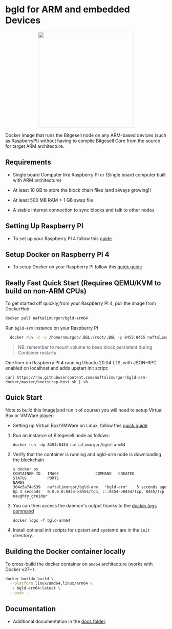 # bgld for ARM and embedded Devices

<p align="center">
  <img width="300" height="300" src="https://github.com/naftalimurgor/bitgesell-arm/blob/main/bgl-arm.png">
</p>

Docker image that runs the Bitgesell node on any ARM-based devices (such as RaspberryPI) without having to compile Bitgesell Core from the source for target ARM architecture.

## Requirements

- Single board Computer like Raspberry PI or (Single board computer built with ARM architecture)

- At least 10 GB to store the block chain files (and always growing!)
- At least 500 MB RAM + 1 GB swap file
- A stable internet connection to sync blocks and talk to other nodes
## Setting Up Raspberry PI

- To set up your Raspberry PI 4 follow this [guide](https://www.tomshardware.com/how-to/set-up-raspberry-pi)

## Setup Docker on Raspberry PI 4

- To setup Docker on your Raspberry PI follow this [quick guide](https://www.simplilearn.com/tutorials/docker-tutorial/raspberry-pi-docker)

## Really Fast Quick Start (Requires QEMU/KVM to build on non-ARM CPUs)

To get started off quickly,from your Raspberry PI 4, pull the image from DockerHub:

```sh
docker pull naftalimurgor/bgld-arm64
```
Run `bgld-arm` instance on your Raspberry PI

```sh
  docker run -d -v /home/nmurgor/.BGL:/root/.BGL -p 8455:8455 naftalimurgor/bgld-arm64

```
> NB: remember to mount volume to keep block persistent during Container restarts

One liner on Raspberry PI 4 running Ubuntu 20.04 LTS, with JSON-RPC enabled on localhost and adds upstart init script:

    curl https://raw.githubusercontent.com/naftalimurgor/bgld-arm-docker/master/bootstrap-host.sh | sh

## Quick Start
Note to build this Image(and run it of course) you will need to setup Virtual Box or VMWare player:
- Setting up Virtual Box/VMWare on Linux, follow this [quick guide](https://youtu.be/Fr3MUS2cl3k)

1.  Run an instance of Bitegesell node as follows:

        docker run -dp 8454:8454 naftalimurgor/bgld-arm64

2.  Verify that the container is running and bgld-arm node is downloading the blockchain

        $ docker ps
        CONTAINER ID   IMAGE                COMMAND   CREATED         STATUS         PORTS                                                 NAMES
        304e5a74a539   naftalimurgor/bgld-arm   "bgld-arm"    5 seconds ago   Up 3 seconds   0.0.0.0:8454->8454/tcp, :::8454->8454/tcp, 8455/tcp   naughty_greider

3.  You can then access the daemon's output thanks to the [docker logs command](https://docs.docker.com/reference/commandline/cli/#logs)

        docker logs -f bgld-arm64

4.  Install optional init scripts for upstart and systemd are in the `init` directory.


## Building the Docker container locally
To cross-build the docker container on `amd64` architecture (works with Docker v27+) :
```sh
docker buildx build \
  --platform linux/amd64,linux/arm64 \
  -t bgld-arm64:latest \
  --push .
 ```

## Documentation

- Additional documentation in the [docs folder](https://github.com/naftalimurgor/bgld-arm/tree/main/docs).
